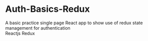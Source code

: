 # Auth-Basics-Redux
A basic practice single page React app to show use of redux state management for authentication
<br>
Reactjs Redux
